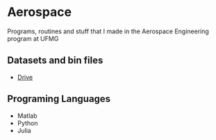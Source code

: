 # Aerospace
Programs, routines and stuff that I made in the Aerospace Engineering program at UFMG

## Datasets and bin files
- [Drive](https://drive.google.com/drive/folders/1a_i9AE-tTvpcDor9Qgo0gPjkpNXTuQqh?usp=sharing)

## Programing Languages

- Matlab
- Python
- Julia
